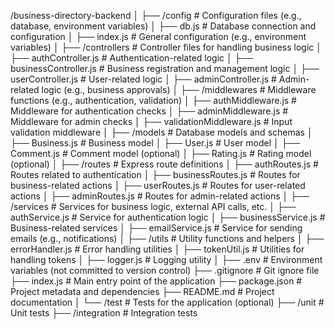 /business-directory-backend
│
├── /config               # Configuration files (e.g., database, environment variables)
│   ├── db.js             # Database connection and configuration
│   ├── index.js          # General configuration (e.g., environment variables)
│
├── /controllers          # Controller files for handling business logic
│   ├── authController.js # Authentication-related logic
│   ├── businessController.js # Business registration and management logic
│   ├── userController.js # User-related logic
│   ├── adminController.js # Admin-related logic (e.g., business approvals)
│
├── /middlewares          # Middleware functions (e.g., authentication, validation)
│   ├── authMiddleware.js # Middleware for authentication checks
│   ├── adminMiddleware.js # Middleware for admin checks
│   ├── validationMiddleware.js # Input validation middleware
│
├── /models               # Database models and schemas
│   ├── Business.js       # Business model
│   ├── User.js           # User model
│   ├── Comment.js        # Comment model (optional)
│   ├── Rating.js         # Rating model (optional)
│
├── /routes               # Express route definitions
│   ├── authRoutes.js     # Routes related to authentication
│   ├── businessRoutes.js # Routes for business-related actions
│   ├── userRoutes.js     # Routes for user-related actions
│   ├── adminRoutes.js    # Routes for admin-related actions
│
├── /services             # Services for business logic, external API calls, etc.
│   ├── authService.js    # Service for authentication logic
│   ├── businessService.js # Business-related services
│   ├── emailService.js   # Service for sending emails (e.g., notifications)
│
├── /utils                # Utility functions and helpers
│   ├── errorHandler.js   # Error handling utilities
│   ├── tokenUtil.js      # Utilities for handling tokens
│   ├── logger.js         # Logging utility
│
├── .env                  # Environment variables (not committed to version control)
├── .gitignore            # Git ignore file
├── index.js              # Main entry point of the application
├── package.json          # Project metadata and dependencies
├── README.md             # Project documentation
│
└── /test                 # Tests for the application (optional)
    ├── /unit             # Unit tests
    ├── /integration      # Integration tests
